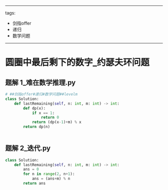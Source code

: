 
---
tags:
  - 剑指offer
  - 递归
  - 数学问题
---

# 圆圈中最后剩下的数字_约瑟夫环问题

## 题解 1_难在数学推理.py

```.py
# ##剑指offer#递归#数学问题##levelm
class Solution:
    def lastRemaining(self, n: int, m: int) -> int:
        def dp(x):
            if x == 1:
                return 0
            return (dp(x-1)+m) % x
        return dp(n)
        
```

## 题解 2_迭代.py

```.py
class Solution:
    def lastRemaining(self, n: int, m: int) -> int:
        ans = 0
        for n in range(2, n+1):
            ans = (ans+m) % n
        return ans

```


